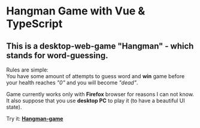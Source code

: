# Hangman Game with Vue & TypeScript

## This is a desktop-web-game "Hangman" - which stands for word-guessing.
Rules are simple:  
  You have some amount of attempts to guess word and **win** game before your health reaches *"0"* and you will become *"dead"*.

Game currently works only with **Firefox** browser for reasons I can not know.
It also suppose that you use **desktop PC** to play it (to have a beautiful UI state).

Try it: **[Hangman-game](hangman-game-blush.vercel.app)**

